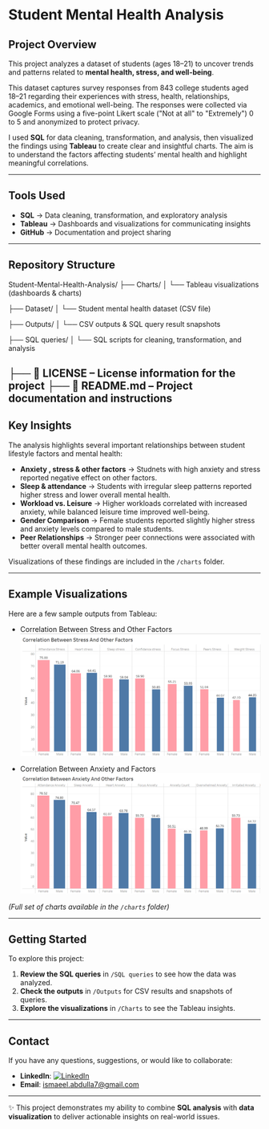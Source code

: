 #  Student Mental Health Analysis

##  Project Overview
This project analyzes a dataset of students (ages 18–21) to uncover trends and patterns related to **mental health, stress, and well-being**.

This dataset captures survey responses from 843 college students aged 18–21 regarding their experiences with stress, health, relationships, academics, and emotional well-being. The responses were collected via Google Forms using a five-point Likert scale ("Not at all" to "Extremely") 0 to 5 and anonymized to protect privacy.

I used **SQL** for data cleaning, transformation, and analysis, then visualized the findings using **Tableau** to create clear and insightful charts. The aim is to understand the factors affecting students’ mental health and highlight meaningful correlations.

---

##  Tools Used
- **SQL** → Data cleaning, transformation, and exploratory analysis  
- **Tableau** → Dashboards and visualizations for communicating insights  
- **GitHub** → Documentation and project sharing  

---

##  Repository Structure

Student-Mental-Health-Analysis/
├──  Charts/
│ └── Tableau visualizations (dashboards & charts)

├──  Dataset/
│ └── Student mental health dataset (CSV file)

├──  Outputs/
│ └── CSV outputs & SQL query result snapshots

├──  SQL queries/
│ └── SQL scripts for cleaning, transformation, and analysis

├── 📄 LICENSE – License information for the project
├── 📄 README.md – Project documentation and instructions
---

##  Key Insights
The analysis highlights several important relationships between student lifestyle factors and mental health:
- **Anxiety , stress & other factors** → Studnets with high anxiety and stress reported negative effect on other factors.
- **Sleep & attendance** → Students with irregular sleep patterns reported higher stress and lower overall mental health.  
- **Workload vs. Leisure** → Higher workloads correlated with increased anxiety, while balanced leisure time improved well-being.  
- **Gender Comparison** → Female students reported slightly higher stress and anxiety levels compared to male students.  
- **Peer Relationships** → Stronger peer connections were associated with better overall mental health outcomes.  

 Visualizations of these findings are included in the `/charts` folder.  

---

## Example Visualizations
Here are a few sample outputs from Tableau:  

- Correlation Between Stress and Other Factors  
  ![Image Alt](https://github.com/Ismaeel-Abdulla/mental-health-sql-analysis/blob/74d1e36d8f0c6b71a06ef55aff192dd7755ca3e3/Charts/Stress.png)

- Correlation Between Anxiety and Factors  
  ![Image Alt](https://github.com/Ismaeel-Abdulla/mental-health-sql-analysis/blob/ee0870b9dcd1658fab414aaf799621fac6b0942c/Charts/Anxiety.png)

*(Full set of charts available in the `/charts` folder)*  

---

##  Getting Started
To explore this project:  

1. **Review the SQL queries** in `/SQL queries` to see how the data was analyzed.  
2. **Check the outputs** in `/Outputs` for CSV results and snapshots of queries.  
3. **Explore the visualizations** in `/Charts` to see the Tableau insights.  

---

##  Contact
If you have any questions, suggestions, or would like to collaborate:  
- **LinkedIn**: [![LinkedIn](https://img.shields.io/badge/LinkedIn-0077B5?style=for-the-badge&logo=linkedin&logoColor=white)](https://www.linkedin.com/in/ismaeel-ghayaty-121125160/)
- **Email**: ismaeel.abdulla7@gmail.com

---

✨ This project demonstrates my ability to combine **SQL analysis** with **data visualization** to deliver actionable insights on real-world issues.
